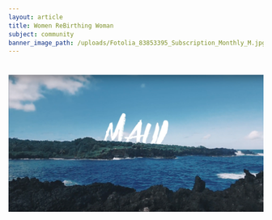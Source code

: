 ```yaml
---
layout: article
title: Women ReBirthing Woman
subject: community
banner_image_path: /uploads/Fotolia_83853395_Subscription_Monthly_M.jpg
---
```



#

![](/uploads/versions/screen-shot-2017-03-01-at-2-33-41-pm---x----1441-775x---.png)